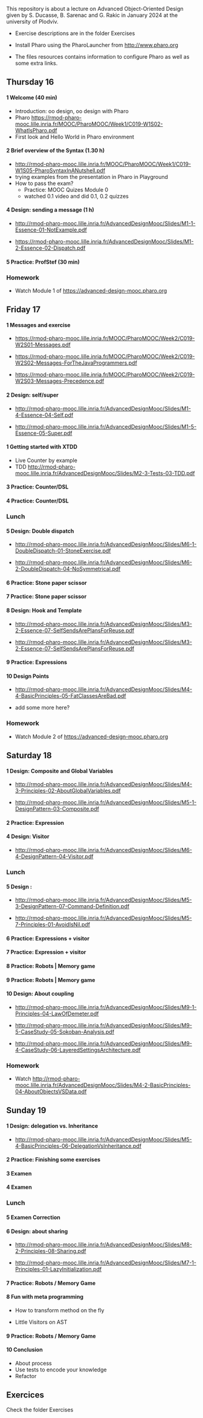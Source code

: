 This repository is about a lecture on Advanced Object-Oriented Design 
given by S. Ducasse, B. Sarenac and G. Rakic in January 2024 at the university of Plodviv.

- Exercise descriptions are in the folder Exercises

- Install Pharo using the PharoLauncher from http://www.pharo.org

- The files resources contains information to configure Pharo as well as some extra links.


## Thursday 16

#### 1 Welcome (40 min)

- Introduction: oo design, oo design with Pharo
- Pharo https://rmod-pharo-mooc.lille.inria.fr/MOOC/PharoMOOC/Week1/C019-W1S02-WhatIsPharo.pdf
- First look and Hello World in Pharo environment

####  2 Brief overview of the Syntax (1.30 h)

- http://rmod-pharo-mooc.lille.inria.fr/MOOC/PharoMOOC/Week1/C019-W1S05-PharoSyntaxInANutshell.pdf
- trying examples from the presentation in Pharo in Playground
- How to pass the exam?
  - Practice: MOOC Quizes Module 0
  - watched 0.1 video and did 0.1, 0.2 quizzes

#### 4 Design: sending a message (1 h)

- http://rmod-pharo-mooc.lille.inria.fr/AdvancedDesignMooc/Slides/M1-1-Essence-01-NotExample.pdf

- https://rmod-pharo-mooc.lille.inria.fr/AdvancedDesignMooc/Slides/M1-2-Essence-02-Dispatch.pdf

####  5 Practice: ProfStef (30 min)

### Homework

- Watch Module 1 of https://advanced-design-mooc.pharo.org

## Friday 17

#### 1 Messages and exercise

- https://rmod-pharo-mooc.lille.inria.fr/MOOC/PharoMOOC/Week2/C019-W2S01-Messages.pdf

- https://rmod-pharo-mooc.lille.inria.fr/MOOC/PharoMOOC/Week2/C019-W2S02-Messages-ForTheJavaProgrammers.pdf

- https://rmod-pharo-mooc.lille.inria.fr/MOOC/PharoMOOC/Week2/C019-W2S03-Messages-Precedence.pdf

#### 2 Design: self/super

- http://rmod-pharo-mooc.lille.inria.fr/AdvancedDesignMooc/Slides/M1-4-Essence-04-Self.pdf

- http://rmod-pharo-mooc.lille.inria.fr/AdvancedDesignMooc/Slides/M1-5-Essence-05-Super.pdf

#### 1 Getting started with XTDD

- Live Counter by example
- TDD http://rmod-pharo-mooc.lille.inria.fr/AdvancedDesignMooc/Slides/M2-3-Tests-03-TDD.pdf

#### 3 Practice: Counter/DSL

#### 4 Practice: Counter/DSL

### Lunch

#### 5 Design: Double dispatch
	
- http://rmod-pharo-mooc.lille.inria.fr/AdvancedDesignMooc/Slides/M6-1-DoubleDispatch-01-StoneExercise.pdf

- http://rmod-pharo-mooc.lille.inria.fr/AdvancedDesignMooc/Slides/M6-2-DoubleDispatch-04-NoSymmetrical.pdf

#### 6 Practice: Stone paper scissor

#### 7 Practice: Stone paper scissor

#### 8 Design: Hook and Template

- http://rmod-pharo-mooc.lille.inria.fr/AdvancedDesignMooc/Slides/M3-2-Essence-07-SelfSendsArePlansForReuse.pdf

- http://rmod-pharo-mooc.lille.inria.fr/AdvancedDesignMooc/Slides/M3-2-Essence-07-SelfSendsArePlansForReuse.pdf

#### 9 Practice: Expressions

#### 10 Design Points

- http://rmod-pharo-mooc.lille.inria.fr/AdvancedDesignMooc/Slides/M4-4-BasicPrinciples-05-FatClassesAreBad.pdf

- add some more here?

### Homework

- Watch Module 2 of https://advanced-design-mooc.pharo.org



## Saturday 18

#### 1 Design: Composite and Global Variables

- http://rmod-pharo-mooc.lille.inria.fr/AdvancedDesignMooc/Slides/M4-3-Principles-02-AboutGlobalVariables.pdf

- http://rmod-pharo-mooc.lille.inria.fr/AdvancedDesignMooc/Slides/M5-1-DesignPattern-03-Composite.pdf

#### 2 Practice: Expression

#### 4 Design: Visitor

- http://rmod-pharo-mooc.lille.inria.fr/AdvancedDesignMooc/Slides/M6-4-DesignPattern-04-Visitor.pdf

### Lunch

#### 5 Design : 

- http://rmod-pharo-mooc.lille.inria.fr/AdvancedDesignMooc/Slides/M5-3-DesignPattern-07-Command-Definition.pdf

- http://rmod-pharo-mooc.lille.inria.fr/AdvancedDesignMooc/Slides/M5-7-Principles-01-AvoidIsNil.pdf


#### 6 Practice: Expressions + visitor

#### 7 Practice: Expression + visitor

#### 8 Practice: Robots | Memory game

#### 9 Practice: Robots | Memory game



#### 10 Design: About coupling

- http://rmod-pharo-mooc.lille.inria.fr/AdvancedDesignMooc/Slides/M9-1-Principles-04-LawOfDemeter.pdf

- http://rmod-pharo-mooc.lille.inria.fr/AdvancedDesignMooc/Slides/M9-5-CaseStudy-05-Sokoban-Analysis.pdf

- http://rmod-pharo-mooc.lille.inria.fr/AdvancedDesignMooc/Slides/M9-4-CaseStudy-06-LayeredSettingsArchitecture.pdf

### Homework

- Watch http://rmod-pharo-mooc.lille.inria.fr/AdvancedDesignMooc/Slides/M4-2-BasicPrinciples-04-AboutObjectsVSData.pdf



## Sunday 19

#### 1 Design: delegation vs. Inheritance

- http://rmod-pharo-mooc.lille.inria.fr/AdvancedDesignMooc/Slides/M5-4-BasicPrinciples-06-DelegationVsInheritance.pdf

#### 2 Practice: Finishing some exercises

#### 3 Examen 

#### 4 Examen 

### Lunch


#### 5 Examen Correction


#### 6 Design: about sharing

- http://rmod-pharo-mooc.lille.inria.fr/AdvancedDesignMooc/Slides/M8-2-Principles-08-Sharing.pdf

- http://rmod-pharo-mooc.lille.inria.fr/AdvancedDesignMooc/Slides/M7-1-Principles-01-LazyInitialization.pdf

#### 7 Practice: Robots / Memory Game

#### 8 Fun with meta programming

- How to transform method on the fly

- Little Visitors on AST


#### 9 Practice: Robots / Memory Game


#### 10 Conclusion 

- About process
- Use tests to encode your knowledge
- Refactor


## Exercices

Check the folder Exercises


